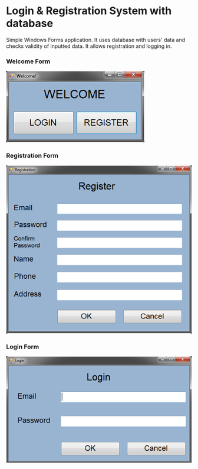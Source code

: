 # Login & Registration System with database

Simple Windows Forms application. It uses database with users' data and checks validity of inputted data. It allows registration and logging in.  

### Welcome Form
![welcomeForm](images/welcomeForm.png)  

### Registration Form
![registrationForm](images/registrationForm.png)  

### Login Form
![loginForm](images/loginForm.png)  
